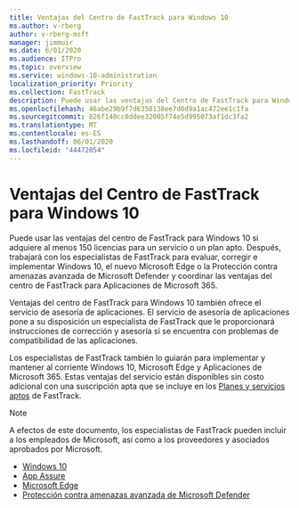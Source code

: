 ```yaml
---
title: Ventajas del Centro de FastTrack para Windows 10
ms.author: v-rberg
author: v-rberg-msft
manager: jimmuir
ms.date: 6/01/2020
ms.audience: ITPro
ms.topic: overview
ms.service: windows-10-administration
localization_priority: Priority
ms.collection: FastTrack
description: Puede usar las ventajas del Centro de FastTrack para Windows 10 si adquiere *al menos* 150 licencias para un plan o un servicio elegible.
ms.openlocfilehash: 46abe29b9f7d6350138ee7d0d9a1ac472ee1c1fa
ms.sourcegitcommit: 826f140cc0ddee32005f74e5d995073af1dc3fa2
ms.translationtype: MT
ms.contentlocale: es-ES
ms.lasthandoff: 06/01/2020
ms.locfileid: "44472054"
---
```

# <a name="fasttrack-center-benefit-for-windows-10"></a>Ventajas del Centro de FastTrack para Windows 10

Puede usar las ventajas del centro de FastTrack para Windows 10 si adquiere al menos 150 licencias para un servicio o un plan apto. Después, trabajará con los especialistas de FastTrack para evaluar, corregir e implementar Windows 10, el nuevo Microsoft Edge o la Protección contra amenazas avanzada de Microsoft Defender y coordinar las ventajas del centro de FastTrack para Aplicaciones de Microsoft 365. 

Ventajas del centro de FastTrack para Windows 10 también ofrece el servicio de asesoría de aplicaciones. El servicio de asesoría de aplicaciones pone a su disposición un especialista de FastTrack que le proporcionará instrucciones de corrección y asesoría si se encuentra con problemas de compatibilidad de las aplicaciones. 

Los especialistas de FastTrack también lo guiarán para implementar y mantener al corriente Windows 10, Microsoft Edge y Aplicaciones de Microsoft 365. Estas ventajas del servicio están disponibles sin costo adicional con una suscripción apta que se incluye en los [Planes y servicios aptos](M365-eligible-services-and-plans.md) de FastTrack.
  
> [!NOTE]
> A efectos de este documento, los especialistas de FastTrack pueden incluir a los empleados de Microsoft, así como a los proveedores y asociados aprobados por Microsoft. 
    
- [Windows 10](Win-10-windows-10.md)
- [App Assure](Win-10-app-assure.md)
- [Microsoft Edge](Win-10-microsoft-edge.md)
- [Protección contra amenazas avanzada de Microsoft Defender](Win-10-microsoft-defender-atp.md)

